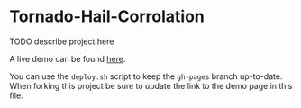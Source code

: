 # Tornado-Hail-Corrolation

TODO describe project here

A live demo can be found [here](http://nyu-cs6313-projects.github.io/Tornado-Hail/index.html).

You can use the `deploy.sh` script to keep the `gh-pages` branch up-to-date.
When forking this project be sure to update the link to the demo page in this file.
